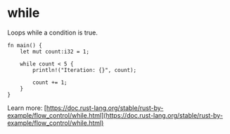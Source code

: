 # while

Loops while a condition is true.

```rust,editable
fn main() {
	let mut count:i32 = 1;

	while count < 5 {
		println!("Iteration: {}", count);

		count += 1;
	}
}
```

Learn more: [https://doc.rust-lang.org/stable/rust-by-example/flow_control/while.html](https://doc.rust-lang.org/stable/rust-by-example/flow_control/while.html)
